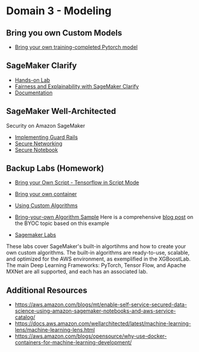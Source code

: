 # Domain 3 - Modeling

## Bring you own Custom Models
- [Bring your own training-completed Pytorch model](https://github.com/aboavent/ai-ml-bb-2021/tree/main/week1/day3/amazon-sagemaker-custom-container)

## SageMaker Clarify
- [Hands-on Lab](https://sagemaker-immersionday.workshop.aws/en/lab5.html)
- [Fairness and Explainability with SageMaker Clarify](https://github.com/pedrosola/bbmlaws/blob/master/bias_and_explainability.ipynb) 
- [Documentation](https://sagemaker-examples.readthedocs.io/en/latest/sagemaker_processing/fairness_and_explainability/fairness_and_explainability.html)


## SageMaker Well-Architected

Security on Amazon SageMaker 
- [Implementing Guard Rails](https://d96a2n0rdrgcs.cloudfront.net/security_for_sysops/best_practice.html)
- [Secure Networking](https://d96a2n0rdrgcs.cloudfront.net/security_for_sysops/team_resources.html)
- [Secure Notebook](https://d96a2n0rdrgcs.cloudfront.net/security_for_sysops/secure_notebook.html)

## Backup Labs (Homework)

- [Bring your Own Script - Tensorflow in Script Mode](https://sagemaker-immersionday.workshop.aws/en/lab3/option2.html)

- [Bring your own container](https://sagemaker-immersionday.workshop.aws/en/lab3/option1.html)

- [Using Custom Algorithms](https://sagemaker-workshop.com/custom.html)

- [Bring-your-own Algorithm Sample](https://github.com/aws/amazon-sagemaker-examples/tree/master/advanced_functionality/scikit_bring_your_own/container)
Here is a comprehensive [blog post](https://aws.amazon.com/blogs/machine-learning/train-and-host-scikit-learn-models-in-amazon-sagemaker-by-building-a-scikit-docker-container/) on the BYOC topic based on this example 

- [Sagemaker Labs](https://catalog.us-east-1.prod.workshops.aws/v2/workshops/6ff48ab1-6732-4108-afaa-b598665fb4b0/en-US/sagemaker-labs)

These labs cover SageMaker's built-in algortihms and how to create your own custom algorithms. The built-in algorithms are ready-to-use, scalable, and optimized for the AWS environment, as exemplified in the XGBoostLab. The main Deep Learning Frameworks: PyTorch, Tensor Flow, and Apache MXNet are all supported, and each has an associated lab.

## Additional Resources
- https://aws.amazon.com/blogs/mt/enable-self-service-secured-data-science-using-amazon-sagemaker-notebooks-and-aws-service-catalog/
- https://docs.aws.amazon.com/wellarchitected/latest/machine-learning-lens/machine-learning-lens.html
- https://aws.amazon.com/blogs/opensource/why-use-docker-containers-for-machine-learning-development/



